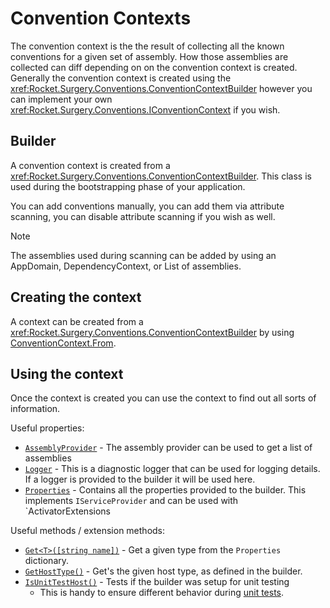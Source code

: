 # Convention Contexts

The convention context is the the result of collecting all the known conventions for a given set of assembly.  How those assemblies are collected can diff
depending on on the convention context is created.  Generally the convention context is created using the <xref:Rocket.Surgery.Conventions.ConventionContextBuilder>
however you can implement your own <xref:Rocket.Surgery.Conventions.IConventionContext> if you wish.

## Builder
A convention context is created from a <xref:Rocket.Surgery.Conventions.ConventionContextBuilder>.  This class is used during the bootstrapping phase of your application.

You can add conventions manually, you can add them via attribute scanning, you can disable attribute scanning if you wish as well.  

> [!NOTE]
> The assemblies used during scanning can be added by using an AppDomain, DependencyContext, or List of assemblies.

## Creating the context
A context can be created from a <xref:Rocket.Surgery.Conventions.ConventionContextBuilder> by using [ConventionContext.From](xref:Rocket.Surgery.Conventions.ConventionContext#Rocket_Surgery_Conventions_ConventionContext_From_Rocket_Surgery_Conventions_ConventionContextBuilder_).

## Using the context
Once the context is created you can use the context to find out all sorts of information.

Useful properties:
* [`AssemblyProvider`](xref:Rocket.Surgery.Conventions.IConventionContext#Rocket_Surgery_Conventions_ConventionContext_AssemblyProvider) - The assembly provider can be used to get a list of assemblies
* [`Logger`](xref:Rocket.Surgery.Conventions.IConventionContext#Rocket_Surgery_Conventions_ConventionContext_Logger) - This is a diagnostic logger that can be used for logging details.  If a logger is provided to the builder it will be used here.
* [`Properties`](xref:Rocket.Surgery.Conventions.IConventionContext#Rocket_Surgery_Conventions_ConventionContext_Properties) - Contains all the properties provided to the builder.  This implements `IServiceProvider` and can be used with `ActivatorExtensions

Useful methods / extension methods:
* [`Get<T>([string name])`](xref:Rocket.Surgery.Conventions.ConventionContextExtensions#Rocket_Surgery_Conventions_ConventionContextExtensions_Get__1_Rocket_Surgery_Conventions_IConventionContext_) - Get a given type from the `Properties` dictionary.
* [`GetHostType()`](xref:Rocket.Surgery.Conventions.ConventionContextExtensions#Rocket_Surgery_Conventions_ConventionContextExtensions_GetHostType_Rocket_Surgery_Conventions_IConventionContext_) - Get's the given host type, as defined in the builder. 
* [`IsUnitTestHost()`](xref:Rocket.Surgery.Conventions.ConventionContextExtensions#Rocket_Surgery_Conventions_ConventionContextExtensions_IsUnitTestHost_Rocket_Surgery_Conventions_IConventionContext_) - Tests if the builder was setup for unit testing
  * This is handy to ensure different behavior during [unit tests](./unit-tests.md).
    

